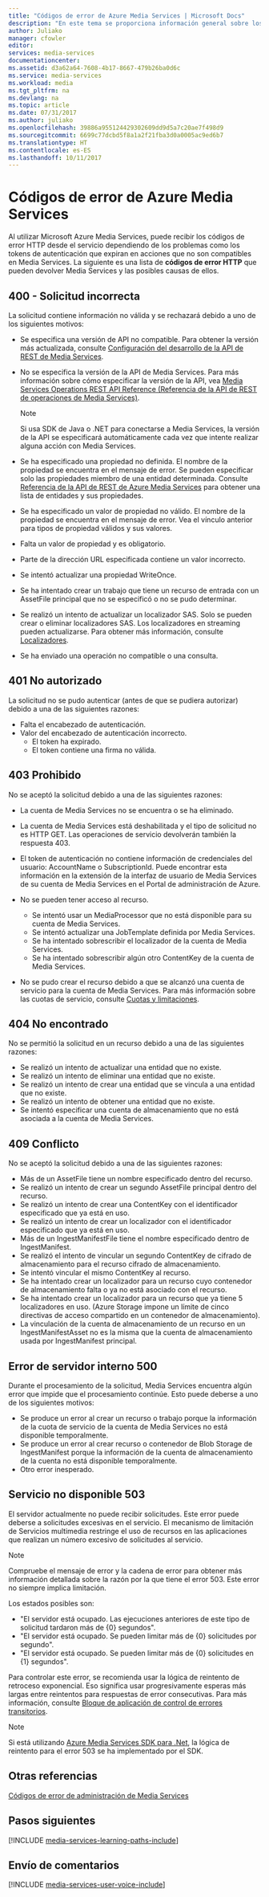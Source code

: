 ```yaml
---
title: "Códigos de error de Azure Media Services | Microsoft Docs"
description: "En este tema se proporciona información general sobre los códigos de error de Azure Media Services."
author: Juliako
manager: cfowler
editor: 
services: media-services
documentationcenter: 
ms.assetid: d3a62a64-7608-4b17-8667-479b26ba0d6c
ms.service: media-services
ms.workload: media
ms.tgt_pltfrm: na
ms.devlang: na
ms.topic: article
ms.date: 07/31/2017
ms.author: juliako
ms.openlocfilehash: 39886a955124429302609dd9d5a7c20ae7f498d9
ms.sourcegitcommit: 6699c77dcbd5f8a1a2f21fba3d0a0005ac9ed6b7
ms.translationtype: HT
ms.contentlocale: es-ES
ms.lasthandoff: 10/11/2017
---
```

# <a name="azure-media-services-error-codes"></a>Códigos de error de Azure Media Services
Al utilizar Microsoft Azure Media Services, puede recibir los códigos de error HTTP desde el servicio dependiendo de los problemas como los tokens de autenticación que expiran en acciones que no son compatibles en Media Services. La siguiente es una lista de **códigos de error HTTP** que pueden devolver Media Services y las posibles causas de ellos.  

## <a name="400-bad-request"></a>400 - Solicitud incorrecta
La solicitud contiene información no válida y se rechazará debido a uno de los siguientes motivos:

* Se especifica una versión de API no compatible. Para obtener la versión más actualizada, consulte [Configuración del desarrollo de la API de REST de Media Services](media-services-rest-how-to-use.md).
* No se especifica la versión de la API de Media Services. Para más información sobre cómo especificar la versión de la API, vea [Media Services Operations REST API Reference (Referencia de la API de REST de operaciones de Media Services)](https://docs.microsoft.com/rest/api/media/operations/azure-media-services-rest-api-reference).
  
  > [!NOTE]
  > Si usa SDK de Java o .NET para conectarse a Media Services, la versión de la API se especificará automáticamente cada vez que intente realizar alguna acción con Media Services.
  > 
  > 
* Se ha especificado una propiedad no definida. El nombre de la propiedad se encuentra en el mensaje de error. Se pueden especificar solo las propiedades miembro de una entidad determinada. Consulte [Referencia de la API de REST de Azure Media Services](https://docs.microsoft.com/rest/api/media/operations/azure-media-services-rest-api-reference) para obtener una lista de entidades y sus propiedades.
* Se ha especificado un valor de propiedad no válido. El nombre de la propiedad se encuentra en el mensaje de error. Vea el vínculo anterior para tipos de propiedad válidos y sus valores.
* Falta un valor de propiedad y es obligatorio.
* Parte de la dirección URL especificada contiene un valor incorrecto.
* Se intentó actualizar una propiedad WriteOnce.
* Se ha intentado crear un trabajo que tiene un recurso de entrada con un AssetFile principal que no se especificó o no se pudo determinar.
* Se realizó un intento de actualizar un localizador SAS. Solo se pueden crear o eliminar localizadores SAS. Los localizadores en streaming pueden actualizarse. Para obtener más información, consulte [Localizadores](https://docs.microsoft.com/rest/api/media/operations/locator).
* Se ha enviado una operación no compatible o una consulta.

## <a name="401-unauthorized"></a>401 No autorizado
La solicitud no se pudo autenticar (antes de que se pudiera autorizar) debido a una de las siguientes razones:

* Falta el encabezado de autenticación.
* Valor del encabezado de autenticación incorrecto.
  * El token ha expirado. 
  * El token contiene una firma no válida.

## <a name="403-forbidden"></a>403 Prohibido
No se aceptó la solicitud debido a una de las siguientes razones:

* La cuenta de Media Services no se encuentra o se ha eliminado.
* La cuenta de Media Services está deshabilitada y el tipo de solicitud no es HTTP GET. Las operaciones de servicio devolverán también la respuesta 403.
* El token de autenticación no contiene información de credenciales del usuario: AccountName o SubscriptionId. Puede encontrar esta información en la extensión de la interfaz de usuario de Media Services de su cuenta de Media Services en el Portal de administración de Azure.
* No se pueden tener acceso al recurso.
  
  * Se intentó usar un MediaProcessor que no está disponible para su cuenta de Media Services.
  * Se intentó actualizar una JobTemplate definida por Media Services.
  * Se ha intentado sobrescribir el localizador de la cuenta de Media Services.
  * Se ha intentado sobrescribir algún otro ContentKey de la cuenta de Media Services.
* No se pudo crear el recurso debido a que se alcanzó una cuenta de servicio para la cuenta de Media Services. Para más información sobre las cuotas de servicio, consulte [Cuotas y limitaciones](media-services-quotas-and-limitations.md).

## <a name="404-not-found"></a>404 No encontrado
No se permitió la solicitud en un recurso debido a una de las siguientes razones:

* Se realizó un intento de actualizar una entidad que no existe.
* Se realizó un intento de eliminar una entidad que no existe.
* Se realizó un intento de crear una entidad que se vincula a una entidad que no existe.
* Se realizó un intento de obtener una entidad que no existe.
* Se intentó especificar una cuenta de almacenamiento que no está asociada a la cuenta de Media Services.  

## <a name="409-conflict"></a>409 Conflicto
No se aceptó la solicitud debido a una de las siguientes razones:

* Más de un AssetFile tiene un nombre especificado dentro del recurso.
* Se realizó un intento de crear un segundo AssetFile principal dentro del recurso.
* Se realizó un intento de crear una ContentKey con el identificador especificado que ya está en uso.
* Se realizó un intento de crear un localizador con el identificador especificado que ya está en uso.
* Más de un IngestManifestFile tiene el nombre especificado dentro de IngestManifest.
* Se realizó el intento de vincular un segundo ContentKey de cifrado de almacenamiento para el recurso cifrado de almacenamiento.
* Se intentó vincular el mismo ContentKey al recurso.
* Se ha intentado crear un localizador para un recurso cuyo contenedor de almacenamiento falta o ya no está asociado con el recurso.
* Se ha intentado crear un localizador para un recurso que ya tiene 5 localizadores en uso. (Azure Storage impone un límite de cinco directivas de acceso compartido en un contenedor de almacenamiento).
* La vinculación de la cuenta de almacenamiento de un recurso en un IngestManifestAsset no es la misma que la cuenta de almacenamiento usada por IngestManifest principal.  

## <a name="500-internal-server-error"></a>Error de servidor interno 500
Durante el procesamiento de la solicitud, Media Services encuentra algún error que impide que el procesamiento continúe. Esto puede deberse a uno de los siguientes motivos:

* Se produce un error al crear un recurso o trabajo porque la información de la cuota de servicio de la cuenta de Media Services no está disponible temporalmente.
* Se produce un error al crear recurso o contenedor de Blob Storage de IngestManifest porque la información de la cuenta de almacenamiento de la cuenta no está disponible temporalmente.
* Otro error inesperado.

## <a name="503-service-unavailable"></a>Servicio no disponible 503
El servidor actualmente no puede recibir solicitudes. Este error puede deberse a solicitudes excesivas en el servicio. El mecanismo de limitación de Servicios multimedia restringe el uso de recursos en las aplicaciones que realizan un número excesivo de solicitudes al servicio.

> [!NOTE]
> Compruebe el mensaje de error y la cadena de error para obtener más información detallada sobre la razón por la que tiene el error 503. Este error no siempre implica limitación.
> 
> 

Los estados posibles son:

* "El servidor está ocupado. Las ejecuciones anteriores de este tipo de solicitud tardaron más de {0} segundos".
* "El servidor está ocupado. Se pueden limitar más de {0} solicitudes por segundo".
* "El servidor está ocupado. Se pueden limitar más de {0} solicitudes en {1} segundos".

Para controlar este error, se recomienda usar la lógica de reintento de retroceso exponencial. Eso significa usar progresivamente esperas más largas entre reintentos para respuestas de error consecutivas.  Para más información, consulte [Bloque de aplicación de control de errores transitorios](https://msdn.microsoft.com/library/hh680905.aspx).

> [!NOTE]
> Si está utilizando [Azure Media Services SDK para .Net](https://github.com/Azure/azure-sdk-for-media-services/tree/master), la lógica de reintento para el error 503 se ha implementado por el SDK.  
> 
> 

## <a name="see-also"></a>Otras referencias
[Códigos de error de administración de Media Services](http://msdn.microsoft.com/library/windowsazure/dn167016.aspx)

## <a name="next-steps"></a>Pasos siguientes
[!INCLUDE [media-services-learning-paths-include](../../includes/media-services-learning-paths-include.md)]

## <a name="provide-feedback"></a>Envío de comentarios
[!INCLUDE [media-services-user-voice-include](../../includes/media-services-user-voice-include.md)]

